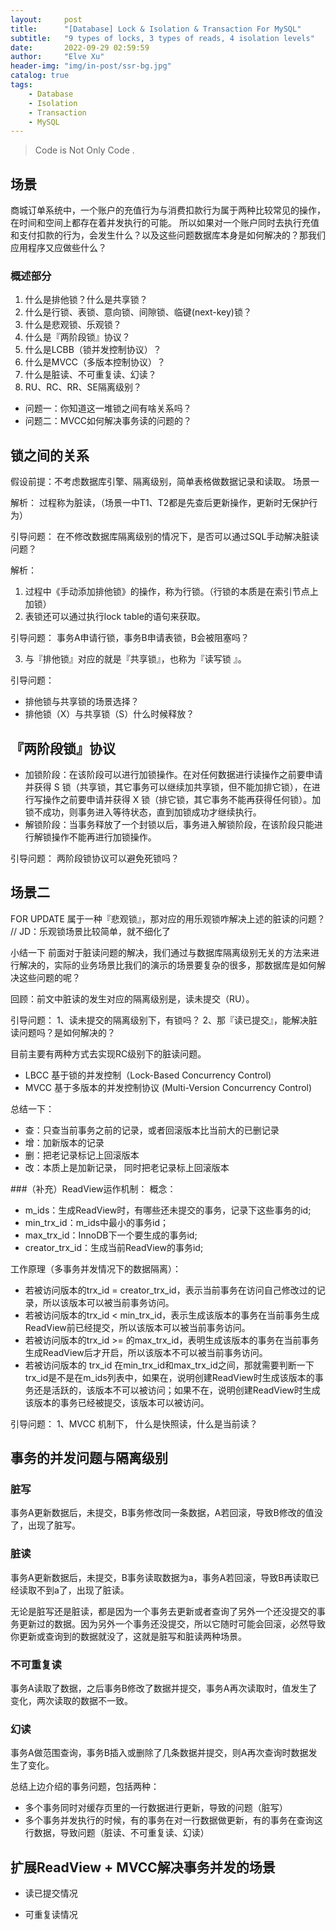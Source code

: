 ```yaml
---
layout:     post
title:      "[Database] Lock & Isolation & Transaction For MySQL"
subtitle:   "9 types of locks, 3 types of reads, 4 isolation levels"
date:       2022-09-29 02:59:59
author:     "Elve Xu"
header-img: "img/in-post/ssr-bg.jpg"
catalog: true
tags:
    - Database
    - Isolation
    - Transaction
    - MySQL
---
```


> Code is Not Only Code .


## 场景
商城订单系统中，一个账户的充值行为与消费扣款行为属于两种比较常见的操作，在时间和空间上都存在着并发执行的可能。
所以如果对一个账户同时去执行充值和支付扣款的行为，会发生什么？以及这些问题数据库本身是如何解决的？那我们应用程序又应做些什么？

### 概述部分
1. 什么是排他锁？什么是共享锁？
2. 什么是行锁、表锁、意向锁、间隙锁、临键(next-key)锁？
3. 什么是悲观锁、乐观锁？
4. 什么是『两阶段锁』协议？
5. 什么是LCBB（锁并发控制协议）？
6. 什么是MVCC（多版本控制协议）？
7. 什么是脏读、不可重复读、幻读？
8. RU、RC、RR、SE隔离级别？

- 问题一：你知道这一堆锁之间有啥关系吗？
- 问题二：MVCC如何解决事务读的问题的？

## 锁之间的关系
假设前提：不考虑数据库引擎、隔离级别，简单表格做数据记录和读取。
场景一

解析：
过程称为脏读，（场景一中T1、T2都是先查后更新操作，更新时无保护行为）

引导问题：
在不修改数据库隔离级别的情况下，是否可以通过SQL手动解决脏读问题？


解析：
1. 过程中《手动添加排他锁》的操作，称为行锁。（行锁的本质是在索引节点上加锁）
2. 表锁还可以通过执行lock table的语句来获取。

引导问题：
事务A申请行锁，事务B申请表锁，B会被阻塞吗？

3. 与『排他锁』对应的就是『共享锁』，也称为『读写锁 』。

引导问题：
- 排他锁与共享锁的场景选择？
- 排他锁（X）与共享锁（S）什么时候释放？

## 『两阶段锁』协议
- 加锁阶段：在该阶段可以进行加锁操作。在对任何数据进行读操作之前要申请并获得 S 锁（共享锁，其它事务可以继续加共享锁，但不能加排它锁），在进行写操作之前要申请并获得 X 锁（排它锁，其它事务不能再获得任何锁）。加锁不成功，则事务进入等待状态，直到加锁成功才继续执行。
- 解锁阶段：当事务释放了一个封锁以后，事务进入解锁阶段，在该阶段只能进行解锁操作不能再进行加锁操作。

引导问题：
两阶段锁协议可以避免死锁吗？

## 场景二
FOR UPDATE 属于一种『悲观锁』，那对应的用乐观锁咋解决上述的脏读的问题？
// JD：乐观锁场景比较简单，就不细化了

小结一下
前面对于脏读问题的解决，我们通过与数据库隔离级别无关的方法来进行解决的，实际的业务场景比我们的演示的场景要复杂的很多，那数据库是如何解决这些问题的呢？

回顾：前文中脏读的发生对应的隔离级别是，读未提交（RU）。

引导问题：
1、读未提交的隔离级别下，有锁吗？
2、那『读已提交』，能解决脏读问题吗？是如何解决的？

目前主要有两种方式去实现RC级别下的脏读问题。
- LBCC 基于锁的并发控制（Lock-Based Concurrency Control)
- MVCC 基于多版本的并发控制协议 (Multi-Version Concurrency Control)

总结一下：
- 查：只查当前事务之前的记录，或者回滚版本比当前大的已删记录
- 增：加新版本的记录
- 删：把老记录标记上回滚版本
- 改：本质上是加新记录， 同时把老记录标上回滚版本

###（补充）ReadView运作机制：
概念：
- m_ids：生成ReadView时，有哪些还未提交的事务，记录下这些事务的id;  
- min_trx_id：m_ids中最小的事务id；  
- max_trx_id：InnoDB下一个要生成的事务id;  
- creator_trx_id：生成当前ReadView的事务id;

工作原理（多事务并发情况下的数据隔离）：
- 若被访问版本的trx_id = creator_trx_id，表示当前事务在访问自己修改过的记录，所以该版本可以被当前事务访问。
- 若被访问版本的trx_id < min_trx_id，表示生成该版本的事务在当前事务生成ReadView前已经提交，所以该版本可以被当前事务访问。
- 若被访问版本的trx_id >= 的max_trx_id，表明生成该版本的事务在当前事务生成ReadView后才开启，所以该版本不可以被当前事务访问。
- 若被访问版本的 trx_id 在min_trx_id和max_trx_id之间，那就需要判断一下trx_id是不是在m_ids列表中，如果在，说明创建ReadView时生成该版本的事务还是活跃的，该版本不可以被访问；如果不在，说明创建ReadView时生成该版本的事务已经被提交，该版本可以被访问。


引导问题：
1、MVCC 机制下， 什么是快照读，什么是当前读？


## 事务的并发问题与隔离级别
### 脏写
事务A更新数据后，未提交，B事务修改同一条数据，A若回滚，导致B修改的值没了，出现了脏写。


### 脏读
事务A更新数据后，未提交，B事务读取数据为a，事务A若回滚，导致B再读取已经读取不到a了，出现了脏读。

无论是脏写还是脏读，都是因为一个事务去更新或者查询了另外一个还没提交的事务更新过的数据。因为另外一个事务还没提交，所以它随时可能会回滚，必然导致你更新或查询到的数据就没了，这就是脏写和脏读两种场景。

### 不可重复读
事务A读取了数据，之后事务B修改了数据并提交，事务A再次读取时，值发生了变化，两次读取的数据不一致。


### 幻读
事务A做范围查询，事务B插入或删除了几条数据并提交，则A再次查询时数据发生了变化。


总结上边介绍的事务问题，包括两种：
- 多个事务同时对缓存页里的一行数据进行更新，导致的问题（脏写）
- 多个事务并发执行的时候，有的事务在对一行数据做更新，有的事务在查询这行数据，导致问题（脏读、不可重复读、幻读）


## 扩展ReadView + MVCC解决事务并发的场景

- 读已提交情况


- 可重复读情况


